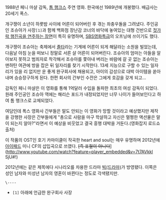 1988년 페니 마샬 감독, [톰 행크스](%ED%86%B0%20%ED%96%89%ED%81%AC%EC%8A%A4.md) 주연 영화.
한국에선 1989년에 개봉했다. 배급사는 20세기 폭스.

개구쟁이 소년이 하룻밤 사이에 어른이 되어버린 후 겪는 좌충우돌을 그려냈다. 주인공인 조슈아가 사장`[1]`과 함께 백화점 장난감 코너의
바닥에 놓여있는 대형 건반으로 [젓가락 행진곡을 연주하는
장면](http://www.youtube.com/watch?v=0Yu62StlsMY)이 특히 유명하며, [SBS영화특급](SBS%20%EC%98%81%ED%99%94%ED%8A%B9%EA%B8%89.md)의 오프닝에 쓰이기도 했다.

개구쟁이 조슈아는 축제에서 [졸타](%EC%A1%B8%ED%83%80.md)라는 기계에 어른이 되게 해달라는 소원을 빌었는데, 다음날
아침 눈을 떠보니 정말로 서른 살 어른이 되어버린다. 조슈아의 엄마는 아들을 알아보지 못하고 범죄자로 착각해서 조슈아를 쫓아내 버리는 바람에
갈 곳 없는 조슈아는 맨하탄 여관에 방을 잡은 뒤 일자리를 찾기 시작한다. 13세 지능으로 구할 수 있는 일자리가 있을 리 없지만 운 좋게
완구회사에 채용되고, 아이의 감성으로 대박 아이템을 쏟아내며 승승장구하게 된다. 한편 회사의 간부인 수잔은 그에게 호감을 갖게 되고...

감독인 페니 마샬은 이 영화를 통해 1억달러 수입을 돌파한 최초의 여성 감독이 되었다. 원래 주인공인 조슈아 역에는 해리슨 포드가
내정되었지만 너무 나이가 들어보인다고 하여 톰 행크스로 교체되었다.

여담인데 폭스 영화사 간부들은 말도 안되는 이 영화가 망할 것이라고 예상했지만 제작을 강행한 사장은 간부들에게 "총으로 사람을 마구 학살하고
자신은 멀쩡한 액션물은 말이 되는지 알아?"라면서 이 예상을 비웃었고 결국 흥행 대박을 거둔다.(영화잡지 로드쇼 출처)

이 작품의 OST인 호기 카마이클이 작곡한 heart and soul는 매우 유명하며 2012년에
[아이패드](%EC%95%84%EC%9D%B4%ED%8C%A8%EB%93%9C.md) 미니 CF의 삽입곡으로 쓰였다. <del>[즉
표절이 아니다</del>](http://www.youtube.com/watch?feature=player_embedded&v=7t7AVkkl
SjU#!)

2012년에는 같은 제목에다 시나리오를 차용한 드라마
[빅(드라마)](%EB%B9%85%28%EB%93%9C%EB%9D%BC%EB%A7%88%29.md)가 방영됐다. 이쪽은 성인 남자와
미성년 남자의 영혼이 바뀐다는 정도로 각색됐지만.

`\----`

  * `[1]` 아래에 언급한 완구회사 사장

